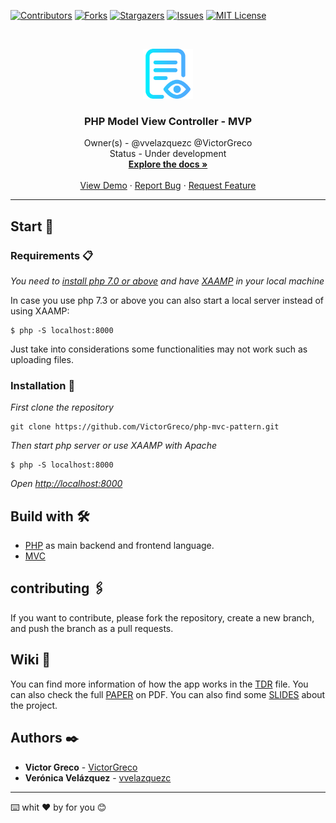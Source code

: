 [![Contributors][contributors-shield]][contributors-url]
[![Forks][forks-shield]][forks-url]
[![Stargazers][stars-shield]][stars-url]
[![Issues][issues-shield]][issues-url]
[![MIT License][license-shield]][license-url]

<br />
<p align="center">
  <a href="https://github.com/VictorGreco/php-mvc-pattern">
    <img src="images/logo.svg" alt="Logo" width="80" height="80">
  </a>

  <h3 align="center"> PHP Model View Controller - MVP </h3>

  <p align="center">
    Owner(s) - @vvelazquezc @VictorGreco <br>
    Status - Under development
    <br />
    <a href="https://github.com/VictorGreco/php-mvc-pattern"><strong>Explore the docs »</strong></a>
    <br />
    <br />
    <a href="https://github.com/VictorGreco/php-mvc-pattern">View Demo</a>
    ·
    <a href="https://github.com/VictorGreco/php-mvc-pattern/issues">Report Bug</a>
    ·
    <a href="https://github.com/VictorGreco/php-mvc-pattern/issues">Request Feature</a>
  </p>
</p>

<hr></hr>

## Start 🚀

### Requirements 📋

_You need to [install php 7.0 or above](https://www.php.net/manual/en/install.php) and have [XAAMP](https://www.apachefriends.org/it/download.html) in your local machine_

In case you use php 7.3 or above you can also start a local server instead of using XAAMP:

```
$ php -S localhost:8000
```

Just take into considerations some functionalities may not work such as uploading files.

### Installation 🔧


_First clone the repository_

```
git clone https://github.com/VictorGreco/php-mvc-pattern.git
```

_Then start php server or use XAAMP with Apache_

```
$ php -S localhost:8000
```

_Open [http://localhost:8000](http://localhost:8000)_

## Build with 🛠️

- [PHP](https://www.php.net/docs.php) as main backend and frontend language.
- [MVC](https://www.freecodecamp.org/news/simplified-explanation-to-mvc-5d307796df30/)

## contributing 🖇️

If you want to contribute, please fork the repository, create a new branch, and push the branch as a pull requests.

## Wiki 📖

You can find more information of how the app works in the [TDR](./TDR.md) file.
You can also check the full [PAPER](./documentation/Documentation.pdf) on PDF.
You can also find some [SLIDES]() about the project.

## Authors ✒️

* **Victor Greco** - [VictorGreco](https://github.com/VictorGreco)
* **Verónica Velázquez** - [vvelazquezc](https://github.com/vvelazquezc)

---
⌨️ whit ❤️ by for you 😊

<!-- MARKDOWN LINKS & IMAGES -->
<!-- https://www.markdownguide.org/basic-syntax/#reference-style-links -->
[contributors-shield]: https://img.shields.io/github/contributors/VictorGreco/php-mvc-pattern.svg?style=flat-square
[contributors-url]: https://github.com/VictorGreco/php-mvc-pattern/graphs/contributors
[forks-shield]: https://img.shields.io/github/forks/VictorGreco/php-mvc-pattern.svg?style=flat-square
[forks-url]: https://github.com/VictorGreco/php-mvc-pattern/network/members
[stars-shield]: https://img.shields.io/github/stars/VictorGreco/php-mvc-pattern.svg?style=flat-square
[stars-url]: https://github.com/VictorGreco/php-mvc-pattern/stargazers
[issues-shield]: https://img.shields.io/github/issues/VictorGreco/php-mvc-pattern.svg?style=flat-square
[issues-url]: https://github.com/VictorGreco/php-mvc-pattern/issues
[license-shield]: https://img.shields.io/github/license/VictorGreco/php-mvc-pattern.svg?style=flat-square
[license-url]: https://github.com/VictorGreco/php-mvc-pattern/blob/master/LICENSE.txt
[linkedin-shield]: https://img.shields.io/badge/-LinkedIn-black.svg?style=flat-square&logo=linkedin&colorB=555
